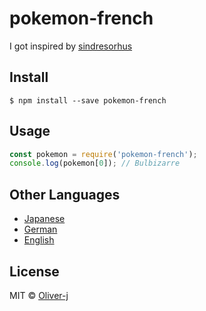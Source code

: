 # pokemon-french 
I got inspired by [sindresorhus](https://github.com/sindresorhus/pokemon)
    
## Install

```
$ npm install --save pokemon-french
```

## Usage

```js
const pokemon = require('pokemon-french');
console.log(pokemon[0]); // Bulbizarre
```

## Other Languages
- [Japanese](https://github.com/oliver-j/pokemon-japanese)
- [German](https://github.com/oliver-j/pokemon-german)
- [English](https://github.com/oliver-j/pokemon-english)

## License

MIT © [Oliver-j](https://twitter.com/oliverj_net)